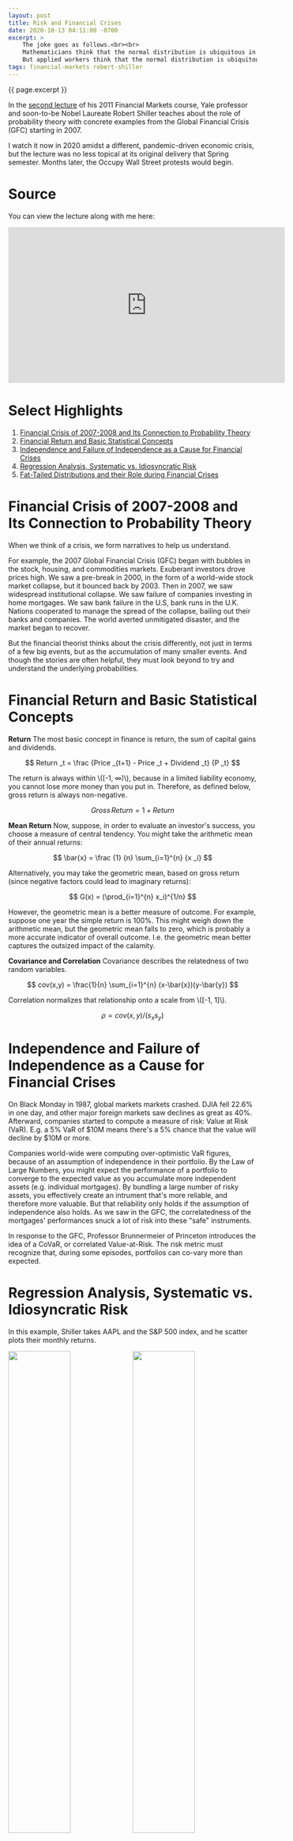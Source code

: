 ```yaml
---
layout: post
title: Risk and Financial Crises
date: 2020-10-13 04:11:00 -0700
excerpt: >
    The joke goes as follows.<br><br>
    Mathematicians think that the normal distribution is ubiquitous in nature because applied workers have discovered that everything is normally distributed.<br><br>
    But applied workers think that the normal distribution is ubiquitous in nature because mathematicians have proved that it's ubiquitous in nature.
tags: financial-markets robert-shiller
---
```


<span class='tagline'>{{ page.excerpt }}</span>

In the [second lecture](https://www.youtube.com/watch?v=QbosMr2JVrc&list=PL8FB14A2200B87185) of his 2011 Financial Markets course, Yale professor and soon-to-be Nobel Laureate Robert Shiller teaches about the role of probability theory with concrete examples from the Global Financial Crisis (GFC) starting in 2007. 

I watch it now in 2020 amidst a different, pandemic-driven economic crisis, but the lecture was no less topical at its original delivery that Spring semester. Months later, the Occupy Wall Street protests would begin.

# Source
You can view the lecture along with me here:
<iframe width="560" height="315" src="https://www.youtube.com/embed/QbosMr2JVrc" frameborder="0" allow="accelerometer; autoplay; clipboard-write; encrypted-media; gyroscope; picture-in-picture" allowfullscreen></iframe>

# Select Highlights

1. [Financial Crisis of 2007-2008 and Its Connection to Probability Theory](#financial-crisis-of-2007-2008-and-its-connection-to-probability-theory)
2. [Financial Return and Basic Statistical Concepts](#financial-return-and-basic-statistical-concepts)
3. [Independence and Failure of Independence as a Cause for Financial Crises](#independence-and-failure-of-independence-as-a-cause-for-financial-crises)
4. [Regression Analysis, Systematic vs. Idiosyncratic Risk](#regression-analysis-systematic-vs-idiosyncratic-risk)
5. [Fat-Tailed Distributions and their Role during Financial Crises](#fat-tailed-distributions-and-their-role-during-financial-crises)

# Financial Crisis of 2007-2008 and Its Connection to Probability Theory
When we think of a crisis, we form narratives to help us understand.

For example, the 2007 Global Financial Crisis (GFC) began with bubbles in the stock, housing, and commodities markets. Exuberant investors drove prices high. We saw a pre-break in 2000, in the form of a world-wide stock market collapse, but it bounced back by 2003. Then in 2007, we saw widespread institutional collapse. We saw failure of companies investing in home mortgages. We saw bank failure in the U.S, bank runs in the U.K. Nations cooperated to manage the spread of the collapse, bailing out their banks and companies. The world averted unmitigated disaster, and the market began to recover.

But the financial theorist thinks about the crisis differently, not just in terms of a few big events, but as the accumulation of many smaller events. And though the stories are often helpful, they must look beyond to try and understand the underlying probabilities.

# Financial Return and Basic Statistical Concepts
**Return**
The most basic concept in finance is return, the sum of capital gains and dividends.

$$ Return _t = \frac {Price _{t+1} - Price _t + Dividend _t} {P _t} $$

The return is always within \\([-1, ∞)\\), because in a limited liability economy, you cannot lose more money than you put in. Therefore, as defined below, gross return is always non-negative.

$$ Gross\,Return = 1 + Return $$

**Mean Return**
Now, suppose, in order to evaluate an investor's success, you choose a measure of central tendency. You might take the arithmetic mean of their annual returns:

$$ \bar{x} = \frac {1} {n} \sum_{i=1}^{n} {x _i} $$

Alternatively, you may take the geometric mean, based on gross return (since negative factors could lead to imaginary returns):

$$ G(x) = (\prod_{i=1}^{n} x_i)^{1/n} $$

However, the geometric mean is a better measure of outcome. For example, suppose one year the simple return is 100%. This might weigh down the arithmetic mean, but the geometric mean falls to zero, which is probably a more accurate indicator of overall outcome. I.e. the geometric mean better captures the outsized impact of the calamity.

**Covariance and Correlation**
Covariance describes the relatedness of two random variables.

$$ cov(x,y) = \frac{1}{n} \sum_{i=1}^{n} (x-\bar{x})(y-\bar{y}) $$

Correlation normalizes that relationship onto a scale from \\([-1, 1]\\).

$$ \rho = cov(x,y)/(s_x s_y) $$

# Independence and Failure of Independence as a Cause for Financial Crises
On Black Monday in 1987, global markets markets crashed. DJIA fell 22.6% in one day, and other major foreign markets saw declines as great as 40%. Afterward, companies started to compute a measure of risk: Value at Risk (VaR). E.g. a 5% VaR of $10M means there's a 5% chance that the value will decline by $10M or more.

Companies world-wide were computing over-optimistic VaR figures, because of an assumption of independence in their portfolio. By the Law of Large Numbers, you might expect the performance of a portfolio to converge to the expected value as you accumulate more independent assets (e.g. individual mortgages). By bundling a large number of risky assets, you effectively create an intrument that's more reliable, and therefore more valuable. But that reliability only holds if the assumption of independence also holds. As we saw in the GFC, the correlatedness of the mortgages' performances snuck a lot of risk into these "safe" instruments.

In response to the GFC, Professor Brunnermeier of Princeton introduces the idea of a CoVaR, or correlated Value-at-Risk. The risk metric must recognize that, during some episodes, portfolios can co-vary more than expected.

# Regression Analysis, Systematic vs. Idiosyncratic Risk

In this example, Shiller takes AAPL and the S&P 500 index, and he scatter plots their monthly returns.

<img style='float: left; width: 50%;' src='/assets/img/risk-and-financial-crises/returns.png'/>
<img style='float: left; width: 50%;' src='/assets/img/risk-and-financial-crises/regression.png'/>

The linear regression line has a slope, called the `beta` which measures the stock's volatility over the market. So we have the formula:

$$ Return_{Total} = Return_{Market} + Return_{Idiosyncratic} = \beta*Return_{S\&P} + Return_{Idiosyncratic} $$

# Fat-Tailed Distributions and their Role during Financial Crises

There's a traditional assumption in finances, which turned out to be incorrect in the GFC: random shocks to the financial economy are normally distributed.

The Central Limit Theorem notes that, for independent identically distributed random variables with finite variance, a distribution of the average of these variables converges to the normal distribution. In other words, like so many things we observe in nature, averages are approximately normally distributed. 

But the normal distribution does not have fat tails, and does not fit with the regular outliers we observe in finance. For example, the probability of Black Monday's 20.5% drop should have a probability of \\( 10^{-71} \\) based on observations of daily swings, fitted to a normal distribution. 

<img src='/assets/img/risk-and-financial-crises/histogram.png'/>

Independence leads to the law of large numbers, and a certain expectation of stability. But that expectation is only as good as its assumption of independence, and the financial crisis seems to be related to people's failure to understand the limits of that assumption.
